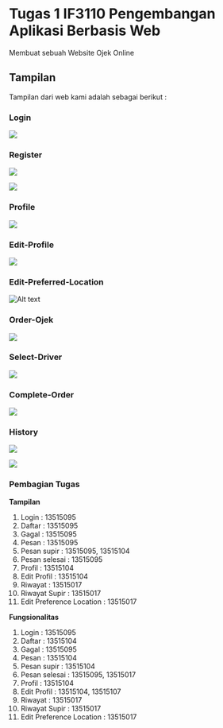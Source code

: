 # Tugas 1 IF3110 Pengembangan Aplikasi Berbasis Web

Membuat sebuah Website Ojek Online


## Tampilan
Tampilan dari web kami adalah sebagai berikut :
### Login

![](screen_shot/login.png)


### Register

![](screen_shot/signup.png)


![](screen_shot/signup2.png)
### Profile

![](screen_shot/my_profile.png)


### Edit-Profile

![](screen_shot/edit_profile.png)


### Edit-Preferred-Location

![Alt text](screen_shot/edit_pref_location.png)

### Order-Ojek

![](screen_shot/order1.png)

### Select-Driver

![](screen_shot/order2.png)


### Complete-Order

![](screen_shot/order3.png)


### History

![](screen_shot/order_history.png)

![](screen_shot/driver_history.png)


### Pembagian Tugas
**Tampilan**
1. Login : 13515095
2. Daftar : 13515095
3. Gagal : 13515095
4. Pesan : 13515095
5. Pesan supir : 13515095, 13515104
6. Pesan selesai : 13515095
7. Profil : 13515104
8. Edit Profil : 13515104
9. Riwayat : 13515017
10. Riwayat Supir : 13515017
11. Edit Preference Location : 13515017

**Fungsionalitas**
1. Login : 13515095
2. Daftar : 13515104
3. Gagal : 13515095
4. Pesan : 13515104
5. Pesan supir : 13515104
6. Pesan selesai : 13515095, 13515017
7. Profil : 13515104
8. Edit Profil : 13515104, 13515107
9. Riwayat : 13515017
10. Riwayat Supir : 13515017
11. Edit Preference Location : 13515017

